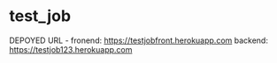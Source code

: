 # test_job
DEPOYED URL -
fronend: https://testjobfront.herokuapp.com
backend: https://testjob123.herokuapp.com
